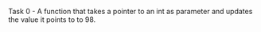Task 0 - A function that takes a pointer to an int as parameter and updates the value it points to to 98.
